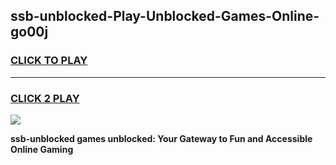 
## ssb-unblocked-Play-Unblocked-Games-Online-go00j
<h3>
<a href="https://premium76.site?title=ssb-unblocked&ref=25A">CLICK TO PLAY</a></h3>
<hr>

<h3>
<a href="https://premium76.site?title=ssb-unblocked&ref=25A">CLICK 2 PLAY</a>
  
</h3>

<a href="https://premium76.site?title=ssb-unblocked&ref=25A"><img src="https://clearcache.store/games.png"></a>


**ssb-unblocked games unblocked: Your Gateway to Fun and Accessible Online Gaming**
